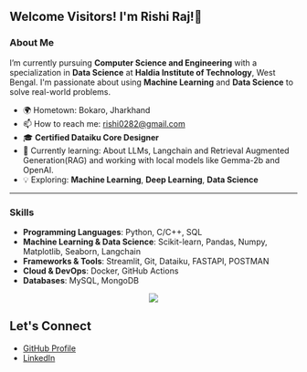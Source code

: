 ## Welcome Visitors! I'm Rishi Raj!👋

<!--
**rishi0282/rishi0282** is a ✨ _special_ ✨ repository because its `README.md` (this file) appears on your GitHub profile.

Here are some ideas to get you started:

- 🔭 I’m currently working on ...
- 🌱 I’m currently learning ...
- 👯 I’m looking to collaborate on ...
- 🤔 I’m looking for help with ...
- 💬 Ask me about ...
- 📫 How to reach me: ...
- 😄 Pronouns: ...
- ⚡ Fun fact: ...
-->

### About Me
I’m currently pursuing **Computer Science and Engineering** with a specialization in **Data Science** at **Haldia Institute of Technology**, West Bengal. I'm passionate about using **Machine Learning** and **Data Science** to solve real-world problems.

- 🌍 Hometown: Bokaro, Jharkhand
- 📫 How to reach me: [rishi0282@gmail.com](mailto:rishi0282@gmail.com)
- 🎓 **Certified Dataiku Core Designer**
- 🌱 Currently learning: About LLMs, Langchain and Retrieval Augmented Generation(RAG) and working with local models like Gemma-2b and OpenAI.
- 💡 Exploring:  **Machine Learning**, **Deep Learning**, **Data Science**
  
<hr>

### Skills
- **Programming Languages**: Python, C/C++, SQL
- **Machine Learning & Data Science**: Scikit-learn, Pandas, Numpy, Matplotlib, Seaborn, Langchain
- **Frameworks & Tools**: Streamlit, Git, Dataiku, FASTAPI, POSTMAN
- **Cloud & DevOps**: Docker, GitHub Actions
- **Databases**: MySQL, MongoDB

<p align="center">
  <a href="https://skillicons.dev">
    <img src="https://skillicons.dev/icons?i=cpp,c,anaconda,css,html,docker,fastapi,git,github,mongodb,mysql,postman,vscode" />
  </a>
</p>

## Let's Connect
- [GitHub Profile](https://github.com/rishi0282)
- [LinkedIn](https://www.linkedin.com/in/rishi-raj-3239ba24a)
